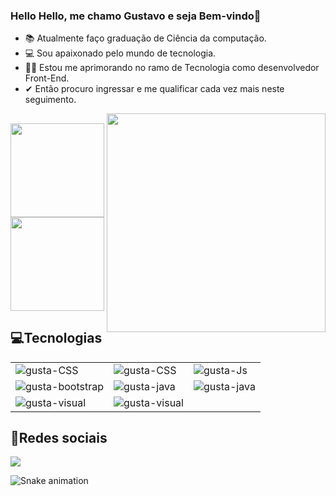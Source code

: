 ### Hello Hello, me chamo Gustavo e seja Bem-vindo👋

- 📚 Atualmente faço graduação de Ciência da computação.
- 💻 Sou apaixonado pelo mundo de tecnologia.
- 👨‍💻 Estou me aprimorando no ramo de Tecnologia como desenvolvedor Front-End.
- ✔ Então procuro ingressar e me qualificar cada vez mais neste seguimento.

 <div>
    <img align="right" src="https://github.com/nomegustaa/Desenvolvimento-Js/blob/main/img/preview.gif" width="350">
 </div>
 
   ##
   
 <div>
 
  <img height="150em" src="https://github-readme-stats.vercel.app/api?username=nomegustaa&show_icons=true&theme=radical&include_all_commits=true&count_private=true"/>
  <img height="150em" src="https://github-readme-stats.vercel.app/api/top-langs/?username=nomegustaa&layout=compact&langs_count=7&theme=radical"/>
</div>
 
<div>
 <h2>💻Tecnologias</h2>
 <table border="0.5">
  <tr>
    <td>
       <img align="left" alt="gusta-CSS" src="https://img.shields.io/badge/HTML5-E34F26?style=for-the-badge&logo=html5&logoColor=white">
    </td>
   
   <td>
      <img align="center" alt="gusta-CSS" src="https://img.shields.io/badge/CSS3-1572B6?style=for-the-badge&logo=css3&logoColor=white">
   </td>
   
   <td>
      <img align="center" alt="gusta-Js" src="https://img.shields.io/badge/JavaScript-F7DF1E?style=for-the-badge&logo=javascript&logoColor=black">
    </td>
  </tr>
  
  <tr>
   <td>
     <img align="center" alt="gusta-bootstrap" src="https://img.shields.io/badge/Bootstrap-563D7C?style=for-the-badge&logo=bootstrap&logoColor=white">
   </td>
   
   <td>
     <img align="center" alt="gusta-java" src="https://img.shields.io/badge/Java-ED8B00?style=for-the-badge&logo=java&logoColor=white">
   </td>
   
   <td>
     <img align="center" alt="gusta-java" src="https://img.shields.io/badge/MySQL-00000F?style=for-the-badge&logo=mysql&logoColor=white">
    </td>
  </tr>
  
  <tr>
   <td>
    <img align="center" alt="gusta-visual" src="https://img.shields.io/badge/Visual_Studio-5C2D91?style=for-the-badge&logo=visual%20studio&logoColor=white">
   </td>
   
   <td>
    <img align="center" alt="gusta-visual" src="https://img.shields.io/badge/Figma-F24E1E?style=for-the-badge&logo=figma&logoColor=white">
   </td>
   
   </tr>
  
 </table>
 
</div>

<div>
   <h2>📱Redes sociais</h2>
  <a href="https://www.linkedin.com/in/gustavo--carvalho-da-silva" target="_blank"><img src="https://img.shields.io/badge/-LinkedIn-%230077B5?style=for-the-badge&logo=linkedin&logoColor=white" target="_blank"></a> 

   ![Snake animation](https://github.com/nomegustaa/nomegustaa/blob/output/github-contribution-grid-snake.svg)
</div>
